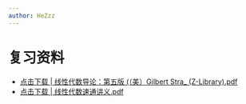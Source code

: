 ```yaml
---
author: HeZzz
---
```


# 复习资料

- [点击下载 | 线性代数导论：第五版 (（美）Gilbert Stra_ (Z-Library).pdf](https://cs-speedrun.github.io/documents/%E7%BA%BF%E6%80%A7%E4%BB%A3%E6%95%B0%EF%BC%88%E8%AE%A4%E5%87%86b%E7%AB%99%E6%A1%86%E6%A1%86%E8%80%81%E5%B8%88%203b1b%20%E7%BA%BF%E4%BB%A3%E6%9D%A8%EF%BC%89/%E5%A4%8D%E4%B9%A0%E8%B5%84%E6%96%99/%E7%BA%BF%E6%80%A7%E4%BB%A3%E6%95%B0%E5%AF%BC%E8%AE%BA%EF%BC%9A%E7%AC%AC%E4%BA%94%E7%89%88%20%28%EF%BC%88%E7%BE%8E%EF%BC%89Gilbert%20Stra_%20%28Z-Library%29.pdf)
- [点击下载 | 线性代数速通讲义.pdf](https://cs-speedrun.github.io/documents/%E7%BA%BF%E6%80%A7%E4%BB%A3%E6%95%B0%EF%BC%88%E8%AE%A4%E5%87%86b%E7%AB%99%E6%A1%86%E6%A1%86%E8%80%81%E5%B8%88%203b1b%20%E7%BA%BF%E4%BB%A3%E6%9D%A8%EF%BC%89/%E5%A4%8D%E4%B9%A0%E8%B5%84%E6%96%99/%E7%BA%BF%E6%80%A7%E4%BB%A3%E6%95%B0%E9%80%9F%E9%80%9A%E8%AE%B2%E4%B9%89.pdf)